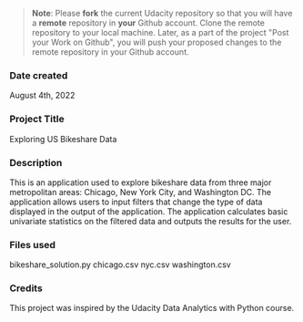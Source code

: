 >**Note**: Please **fork** the current Udacity repository so that you will have a **remote** repository in **your** Github account. Clone the remote repository to your local machine. Later, as a part of the project "Post your Work on Github", you will push your proposed changes to the remote repository in your Github account.

### Date created
August 4th, 2022

### Project Title
Exploring US Bikeshare Data

### Description
This is an application used to explore bikeshare data from three major metropolitan areas: Chicago, New York City, and Washington DC.
The application allows users to input filters that change the type of data displayed in the output of the application.
The application calculates basic univariate statistics on the filtered data and outputs the results for the user.

### Files used
bikeshare_solution.py
chicago.csv
nyc.csv
washington.csv

### Credits
This project was inspired by the Udacity Data Analytics with Python course.

